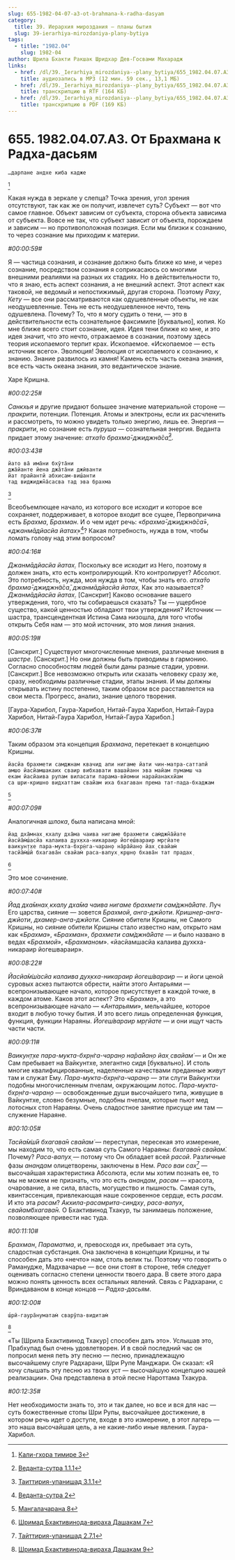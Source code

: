 ```yaml
---
slug: 655-1982-04-07-a3-ot-brahmana-k-radha-dasyam
category:
  title: 39. Иерархия мироздания — планы бытия
  slug: 39-ierarhiya-mirozdaniya-plany-bytiya
tags:
  - title: "1982.04"
    slug: 1982-04
author: Шрила Бхакти Ракшак Шридхар Дев-Госвами Махарадж
links:
  - href: /dl/39._Ierarhiya_mirozdaniya--plany_bytiya/655_1982.04.07.A3_SridharMj_Ot_Brahmana_k_Radha-dasjam.mp3
    title: аудиозапись в MP3 (12 мин. 59 сек., 13,1 МБ)
  - href: /dl/39._Ierarhiya_mirozdaniya--plany_bytiya/655_1982.04.07.A3_SridharMj_Ot_Brahmana_k_Radha-dasjam.rtf
    title: транскрипцию в RTF (164 КБ)
  - href: /dl/39._Ierarhiya_mirozdaniya--plany_bytiya/655_1982.04.07.A3_SridharMj_Ot_Brahmana_k_Radha-dasjam.pdf
    title: транскрипцию в PDF (169 КБ)
---
```


# 655. 1982.04.07.A3. От Брахмана к Радха-дасьям

    …дарпане андхе киба кадже
[^_ftn1]

Какая нужда в зеркале у слепца? Точка зрения, угол зрения отсутствуют, так как же он получит, извлечет суть? Субъект — вот что самое главное. Объект зависим от субъекта, сторона объекта зависима от субъекта. Вовсе не так, что субъект зависит от объекта, порождаем и зависим — но противоположная позиция. Если мы близки к сознанию, то через сознание мы приходим к материи.

*#00:00:59#*

Я — частица сознания, и сознание должно быть ближе ко мне, и через сознание, посредством сознания я соприкасаюсь со многими внешними реалиями на разных их стадиях. Но в действительности то, что я знаю, есть аспект сознания, а не внешний аспект. Этот аспект как таковой, не ведомый и непостижимый, другая сторона. Поэтому *Раху*, *Кету* — все они рассматриваются как одушевленные объекты, не как неодушевленные. Тень не есть неодушевленное нечто, тень одушевлена. Почему? То, что я могу судить о тени, — это в действительности есть сознательное факсимиле [буквально], копия. Ко мне ближе всего стоит сознание, идея. Идея тени ближе ко мне, и это идея значит, что это нечто, отражаемое в сознании, поэтому здесь теория ископаемого терпит крах. Ископаемое. «Ископаемое — есть источник всего». Эволюция! Эволюция от ископаемого к сознанию, к знанию. Знание развилось из камня! Камень есть часть океана знания, все есть часть океана знания, это ведантическое знание.

Харе Кришна.

*#00:02:25#*

*Санкхья* и другие придают большее значение материальной стороне — *пракрити*, потенции. Потенция. Атомы и электроны, если их расчленить и рассмотреть, то можно увидеть только энергию, лишь ее. Энергия — *пракрити*, но сознание есть *пуруша* — сознательная энергия. Веданта придает этому значение: *атха̄то брахма̄-джиджн̃а̄са̄*[^_ftn2].

*#00:03:43#*

    йато ва̄ има̄ни бхӯта̄ни
    джа̄йанте йена джа̄та̄ни джӣванти
    йат прайантй абхисам-виш́анти
    тад виджиджн̃а̄сасва тад эва брахма
[^_ftn3]

Всеобъемлющее начало, из которого все исходит и которое все сохраняет, поддерживает, в которое входит все сущее, Первопричина есть *Брахма*, *Брахман*. И о чем идет речь: «*брахма̄-джиджн̃а̄са̄*», «*джанмāдйасйа йатах̣*»[^_ftn4]? Какая потребность, нужда в том, чтобы ломать голову над этим вопросом?

*#00:04:16#*

*Джанмāдйасйа йатах̣.* Поскольку все исходит из Него, поэтому я должен знать, кто есть контролирующий. Кто контролирует? Абсолют. Это потребность, нужда, моя нужда в том, чтобы знать его. *атха̄то брахма̄-джиджн̃а̄са̄*, *джанмāдйасйа йатах̣.* Как это называется? *Джанмāдйасйа йатах̣*. [Санскрит] Каково основание вашего утверждения, того, что ты собираешься сказать? Ты — ущербное существо, какой ценностью обладают твои утверждения? Источник — шастра, трансцендентная Истина Сама низошла, для того чтобы открыть Себя нам — это мой источник, это моя линия знания.

*#00:05:19#*

[Санскрит.] Существуют многочисленные мнения, различные мнения в *шастре*. [Санскрит.] Но они должны быть приводимы в гармонию. Согласно способностям людей были даны разные стадии, уровни. [Санскрит.] Все невозможно открыть или сказать человеку сразу же, сразу, необходимы различные стадии, этапы знания. И мы должны открывать истину постепенно, таким образом все расставляется на свои места. Прогресс, анализ, знание целого творения.

[Гаура-Харибол, Гаура-Харибол, Нитай-Гаура Харибол, Нитай-Гаура Харибол, Нитай-Гаура Харибол, Нитай-Гаура Харибол.]

*#00:06:37#*

Таким образом эта концепция *Брахмана*, перетекает в концепцию Кришны.

    йасйа брахмети самджнам квачид апи нигаме йати чин-матра-саттапй
    амшо йасйамшакаих сваир вибхавати вашайанн эва майам пумамш ча
    екам йасйаива рупам виласати парама-вйомни нарайанакхйам
    са шри-кришно видхаттам свайам иха бхагаван према тат-пада-бхаджам
[^_ftn5]

*#00:07:09#*

Аналогичная *шлока*, была написана мной:

    йад дха̄мнах̣ кхалу дха̄ма чаива нигаме брахмети сам̇джн̃а̄йате
    йасйа̄м̇ш́асйа калаива дух̣кха-никараир йогеш́вараир мр̣гйате
    ваикун̣т̣хе пара-мукта-бхр̣н̇га-чаран̣о на̄ра̄йан̣о йах̣ свайам̇
    тасйа̄м̇ш́ӣ бхагава̄н свайам̇ раса-вапух̣ кр̣шн̣о бхава̄н тат прадах̣
[^_ftn6]

Это мое сочинение.

*#00:07:40#*

*Йад дха̄мнах̣ кхалу дха̄ма чаива нигаме брахмети сам̇джн̃а̄йате*. Луч Его царства, сияние — зовется *Брахмой*, *анга-джйоти*. *Кришнер-анга-джйоти*, *дхамер-анга-джйоти*. Сияние обители Кришны, не Самого Кришны, но сияние обители Кришны стало известно нам, открыто нам как «*Брахма*», «*Брахман*», *брахмети сам̇джн̃а̄йате* — и было названо в ведах «*Брахмой*», «*Брахманом*». «йасйамшасйа калаива духкха-никараир йогешвараир».

*#00:08:22#*

*Йасйа̄м̇ш́асйа калаива дух̣кха-никараир йогеш́вараир* — и йоги ценой суровых аскез пытаются обрести, найти этого Антарьями — всепронизывающее начало, которое присутствует в каждой точке, в каждом атоме. Каков этот аспект? Это «*Брахма*», а это всепронизывающее начало — «*Антарьями*», мельчайшее, которое входит в любую точку бытия. И это всего лишь определенная функция, функция, функции Нараяны. *Йогеш́вараир мр̣гйате* — и они ищут часть части части.

*#00:09:11#*

*Ваикун̣т̣хе пара-мукта-бхр̣н̇га-чаран̣о на̄ра̄йан̣о йах̣ свайам̇* — и Он же Сам пребывает на Вайкунтхе, элегантно сидя [буквально]. И столь многие квалифицированные, наделенные качествами преданные живут там и служат Ему. *Пара-мукта-бхр̣н̇га-чаран̣о* — эти слуги Вайкунтхи подобны многочисленным пчелам, окружающим лотос. *Пара-мукта-бхр̣н̇га-чаран̣о* — освобожденные души высочайшего типа, живущие в Вайкунтхе, словно безумные, подобны пчелам, которые пьют мед лотосных стоп Нараяны. Очень сладостное занятие присуще им там — служение Нараяне.

*#00:10:05#*

*Тасйа̄м̇ш́ӣ бхагава̄н свайам̇* — переступая, пересекая это измерение, мы находим то, что есть самая суть Самого Нараяны: *бхагава̄н свайам̇*. Почему? *Раса-вапух̣* — потому что Он обладает всей *расой*. Различные фазы *анандам* олицетворены, заключены в Нем. *Расо ваи сах̣*[^_ftn7] — высочайшая характеристика Абсолюта, если мы хотим познать ее, то мы не можем не признать, что это есть *анандам*, *расам* — красота, очарование, а не сила, власть, могущество и пышность. Самая суть, квинтэссенция, привлекающая наше сокровенное сердце, есть *расам*. И кто эта *расам*? *Акхила-расамрита-синдху*, *раса-вапух̣*, *свайам̇бхагава̄н.* О Бхактивинод Тхакур, ты занимаешь положение, позволяющее привести нас туда.

*#00:11:10#*

*Брахман*, *Параматма*, и, превосходя их, пребывает эта суть, сладостная субстанция. Она заключена в концепции Кришны, и ты способен дать это «нечто» нам, столь велик ты. Поэтому что говорить о Раманудже, Мадхвачарье — все они стоят в стороне, тебя следует оценивать согласно степени ценности твоего дара. В свете этого дара можно понять ценность всех остальных явлений. Связь с Радхарани, с Вриндаваном в конце концов — *Радха-дасьям*.

*#00:12:00#*

    ш́рӣ-гаура̄нуматам̇ сварӯпа-видитам̇
[^_ftn8]

«Ты [Шрила Бхактивинод Тхакур] способен дать это». Услышав это, Прабхупад был очень удовлетворен. И в свой последний час он попросил меня петь эту песню — песню, принадлежащую высочайшему слуге Радхарани, Шри Рупе Манджари. Он сказал: «Я хочу слышать эту песню из твоих уст — высочайшую концепцию нашей реализации». Она представлена в этой песне Нароттама Тхакура.

*#00:12:35#*

Нет необходимости знать то, это и так далее, но все и вся для нас — суть божественные стопы Шри Рупы, высочайшее достижение, в котором речь идет о доступе, входе в это измерение, в этот лагерь — это наша высочайшая цель, а не какие-либо иные явления. Гаура-Харибол.



[^_ftn1]: [Кали-гхора тимире 3](../notes/kali-ghora-timire/kali-ghora-timire-3.md)

[^_ftn2]: [Веданта-сутра 1.1.1](../notes/vedanta-sutra/vedanta-sutra-1-1-1.md)

[^_ftn3]: [Таиттирия-упанишад 3.1.1](../notes/taittiriya-upanishad/taittiriya-upanishad-3-1-1.md)

[^_ftn4]: [Веданта-сутра 2](../notes/vedanta-sutra/vedanta-sutra-2.md)

[^_ftn5]: [Мангалачарана 8](../notes/mangalacharana/mangalacharana-8.md)

[^_ftn6]: [Шримад Бхактивинода-вираха Дашакам 7](../notes/shrimad-bhaktivinoda-viraha-dashakam/shrimad-bhaktivinoda-viraha-dashakam-7.md)

[^_ftn7]: [Тайттирия-упанишад 2.7.1](../notes/tajttiriya-upanishad/tajttiriya-upanishad-2-7-1.md)

[^_ftn8]: [Шримад Бхактивинода-вираха Дашакам 9](../notes/shrimad-bhaktivinoda-viraha-dashakam/shrimad-bhaktivinoda-viraha-dashakam-9.md)
